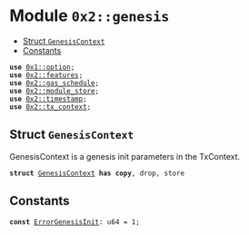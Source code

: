 
<a id="0x2_genesis"></a>

# Module `0x2::genesis`



-  [Struct `GenesisContext`](#0x2_genesis_GenesisContext)
-  [Constants](#@Constants_0)


<pre><code><b>use</b> <a href="">0x1::option</a>;
<b>use</b> <a href="features.md#0x2_features">0x2::features</a>;
<b>use</b> <a href="gas_schedule.md#0x2_gas_schedule">0x2::gas_schedule</a>;
<b>use</b> <a href="module_store.md#0x2_module_store">0x2::module_store</a>;
<b>use</b> <a href="timestamp.md#0x2_timestamp">0x2::timestamp</a>;
<b>use</b> <a href="tx_context.md#0x2_tx_context">0x2::tx_context</a>;
</code></pre>



<a id="0x2_genesis_GenesisContext"></a>

## Struct `GenesisContext`

GenesisContext is a genesis init parameters in the TxContext.


<pre><code><b>struct</b> <a href="genesis.md#0x2_genesis_GenesisContext">GenesisContext</a> <b>has</b> <b>copy</b>, drop, store
</code></pre>



<a id="@Constants_0"></a>

## Constants


<a id="0x2_genesis_ErrorGenesisInit"></a>



<pre><code><b>const</b> <a href="genesis.md#0x2_genesis_ErrorGenesisInit">ErrorGenesisInit</a>: u64 = 1;
</code></pre>
